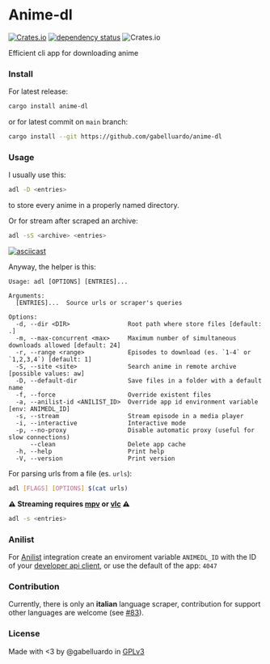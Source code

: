 # Anime-dl

[![Crates.io](https://img.shields.io/crates/v/anime-dl?color=orange)](https://crates.io/crates/anime-dl)
[![dependency status](https://deps.rs/repo/github/gabelluardo/anime-dl/status.svg)](https://deps.rs/crate/anime-dl)
![Crates.io](https://img.shields.io/crates/l/anime-dl)

Efficient cli app for downloading anime

### Install

For latest release:

```sh
cargo install anime-dl
```

or for latest commit on `main` branch:

```sh
cargo install --git https://github.com/gabelluardo/anime-dl
```

### Usage

I usually use this:

```sh
adl -D <entries>
```

to store every anime in a properly named directory.

Or for stream after scraped an archive:

```sh
adl -sS <archive> <entries>
```

[![asciicast](https://asciinema.org/a/392118.svg)](https://asciinema.org/a/392118)

Anyway, the helper is this:

```
Usage: adl [OPTIONS] [ENTRIES]...

Arguments:
  [ENTRIES]...  Source urls or scraper's queries

Options:
  -d, --dir <DIR>                Root path where store files [default: .]
  -m, --max-concurrent <max>     Maximum number of simultaneous downloads allowed [default: 24]
  -r, --range <range>            Episodes to download (es. `1-4` or `1,2,3,4`) [default: 1]
  -S, --site <site>              Search anime in remote archive [possible values: aw]
  -D, --default-dir              Save files in a folder with a default name
  -f, --force                    Override existent files
  -a, --anilist-id <ANILIST_ID>  Override app id environment variable [env: ANIMEDL_ID]
  -s, --stream                   Stream episode in a media player
  -i, --interactive              Interactive mode
  -p, --no-proxy                 Disable automatic proxy (useful for slow connections)
      --clean                    Delete app cache
  -h, --help                     Print help
  -V, --version                  Print version
```

For parsing urls from a file (es. `urls`):

```sh
adl [FLAGS] [OPTIONS] $(cat urls)
```

**⚠️ Streaming requires [mpv](https://mpv.io/) or [vlc](https://www.videolan.org/vlc/) ⚠️**

```sh
adl -s <entries>
```

### Anilist

For [Anilist](https://anilist.co) integration create an enviroment variable
`ANIMEDL_ID` with the ID of your [developer api client](https://anilist.co/settings/developer),
or use the default of the app: `4047`

### Contribution

Currently, there is only an **italian** language scraper, contribution for support other languages are welcome (see [#83](https://github.com/gabelluardo/anime-dl/issues/83)).

### License

Made with <3 by @gabelluardo in [GPLv3](LICENSE)

